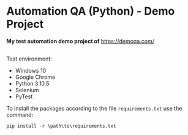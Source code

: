 # Automation QA (Python) - Demo Project
**My test automation demo project of** https://demoqa.com/
##
Test environment:
- Windows 10
- Google Chrome
- Python 3.10.5
- Selenium
- PyTest

To install the packages according to the file `requirements.txt` use the command: 
```
pip install -r \path\to\requirements.txt
```
